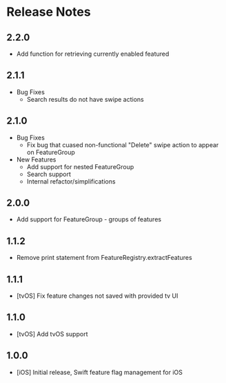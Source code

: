 # Release Notes

## 2.2.0
- Add function for retrieving currently enabled featured  
  
## 2.1.1
  - Bug Fixes
    - Search results do not have swipe actions

## 2.1.0
  - Bug Fixes
    - Fix bug that cuased non-functional "Delete" swipe action to appear on FeatureGroup
  - New Features
    - Add support for nested FeatureGroup
    - Search support
    - Internal refactor/simplifications

## 2.0.0
 - Add support for FeatureGroup - groups of features

## 1.1.2
 - Remove print statement from FeatureRegistry.extractFeatures

## 1.1.1
 - [tvOS] Fix feature changes not saved with provided tv UI

## 1.1.0
 - [tvOS] Add tvOS support

## 1.0.0
 - [iOS] Initial release, Swift feature flag management for iOS
